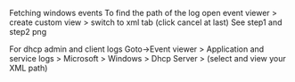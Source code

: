 Fetching windows events
To find the path of the log open event viewer > create custom view > switch to xml tab (click cancel at last)
See step1 and step2 png 

For dhcp admin and client logs
Goto->Event viewer > Application and service logs > Microsoft > Windows > Dhcp Server > (select and view your XML path)



